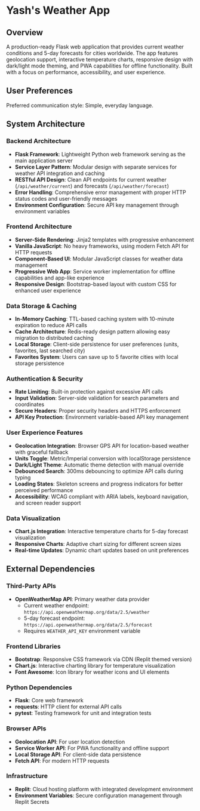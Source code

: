 # Yash's Weather App

## Overview

A production-ready Flask web application that provides current weather conditions and 5-day forecasts for cities worldwide. The app features geolocation support, interactive temperature charts, responsive design with dark/light mode theming, and PWA capabilities for offline functionality. Built with a focus on performance, accessibility, and user experience.

## User Preferences

Preferred communication style: Simple, everyday language.

## System Architecture

### Backend Architecture
- **Flask Framework**: Lightweight Python web framework serving as the main application server
- **Service Layer Pattern**: Modular design with separate services for weather API integration and caching
- **RESTful API Design**: Clean API endpoints for current weather (`/api/weather/current`) and forecasts (`/api/weather/forecast`)
- **Error Handling**: Comprehensive error management with proper HTTP status codes and user-friendly messages
- **Environment Configuration**: Secure API key management through environment variables

### Frontend Architecture
- **Server-Side Rendering**: Jinja2 templates with progressive enhancement
- **Vanilla JavaScript**: No heavy frameworks, using modern Fetch API for HTTP requests
- **Component-Based UI**: Modular JavaScript classes for weather data management
- **Progressive Web App**: Service worker implementation for offline capabilities and app-like experience
- **Responsive Design**: Bootstrap-based layout with custom CSS for enhanced user experience

### Data Storage & Caching
- **In-Memory Caching**: TTL-based caching system with 10-minute expiration to reduce API calls
- **Cache Architecture**: Redis-ready design pattern allowing easy migration to distributed caching
- **Local Storage**: Client-side persistence for user preferences (units, favorites, last searched city)
- **Favorites System**: Users can save up to 5 favorite cities with local storage persistence

### Authentication & Security
- **Rate Limiting**: Built-in protection against excessive API calls
- **Input Validation**: Server-side validation for search parameters and coordinates
- **Secure Headers**: Proper security headers and HTTPS enforcement
- **API Key Protection**: Environment variable-based API key management

### User Experience Features
- **Geolocation Integration**: Browser GPS API for location-based weather with graceful fallback
- **Units Toggle**: Metric/Imperial conversion with localStorage persistence
- **Dark/Light Theme**: Automatic theme detection with manual override
- **Debounced Search**: 300ms debouncing to optimize API calls during typing
- **Loading States**: Skeleton screens and progress indicators for better perceived performance
- **Accessibility**: WCAG compliant with ARIA labels, keyboard navigation, and screen reader support

### Data Visualization
- **Chart.js Integration**: Interactive temperature charts for 5-day forecast visualization
- **Responsive Charts**: Adaptive chart sizing for different screen sizes
- **Real-time Updates**: Dynamic chart updates based on unit preferences

## External Dependencies

### Third-Party APIs
- **OpenWeatherMap API**: Primary weather data provider
  - Current weather endpoint: `https://api.openweathermap.org/data/2.5/weather`
  - 5-day forecast endpoint: `https://api.openweathermap.org/data/2.5/forecast`
  - Requires `WEATHER_API_KEY` environment variable

### Frontend Libraries
- **Bootstrap**: Responsive CSS framework via CDN (Replit themed version)
- **Chart.js**: Interactive charting library for temperature visualization
- **Font Awesome**: Icon library for weather icons and UI elements

### Python Dependencies
- **Flask**: Core web framework
- **requests**: HTTP client for external API calls
- **pytest**: Testing framework for unit and integration tests

### Browser APIs
- **Geolocation API**: For user location detection
- **Service Worker API**: For PWA functionality and offline support
- **Local Storage API**: For client-side data persistence
- **Fetch API**: For modern HTTP requests

### Infrastructure
- **Replit**: Cloud hosting platform with integrated development environment
- **Environment Variables**: Secure configuration management through Replit Secrets